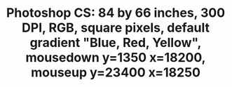 ---
ee_id: '119'
site: '1'
type: '2'
url: 2010-002-photoshop-cs
title: 'Photoshop CS: 84 by 66 inches, 300 DPI, RGB, square pixels, default gradient
  "Blue, Red, Yellow", mousedown y=1350 x=18200, mouseup y=23400 x=18250'
year: '2010'
display_year: '2010'
medium: Chromogenic print
dims: 84 x 66 inches
pitch:
ps:
live_url:
related:
youtube:
related_code:
imgs: photoshop-cs-2010-002-full-database-ih.jpg
subheading:
download:
add_credit:
add_credits:
commission:
layout: things-i-made
---
